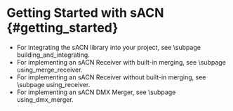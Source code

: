 # Getting Started with sACN                                                      {#getting_started}

* For integrating the sACN library into your project, see \subpage building_and_integrating.
* For implementing an sACN Receiver with built-in merging, see \subpage using_merge_receiver.
* For implementing an sACN Receiver without built-in merging, see \subpage using_receiver.
* For implementing an sACN DMX Merger, see \subpage using_dmx_merger.
